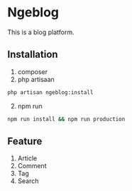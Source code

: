 # Ngeblog

This is a blog platform.

## Installation

1. composer
2. php artisaan
```bash
php artisan ngeblog:install
```
2. npm run
```bash
npm run install && npm run production
```

## Feature

1. Article
2. Comment
3. Tag
4. Search
